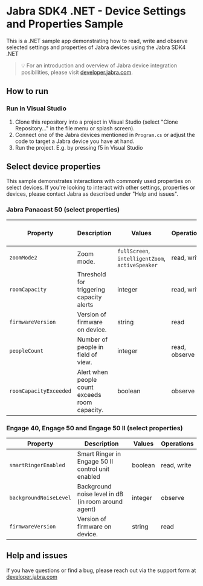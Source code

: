 # Jabra SDK4 .NET - Device Settings and Properties Sample

This is a .NET sample app demonstrating how to read, write and observe selected settings and properties of Jabra devices using the Jabra SDK4 .NET

> 💡 For an introduction and overview of Jabra device integration posibilities, please visit [developer.jabra.com](https://developer.jabra.com).

## How to run

### Run in Visual Studio

1. Clone this repository into a project in Visual Studio (select "Clone Repository..." in the file menu or splash screen).
1. Connect one of the Jabra devices mentioned in `Program.cs` or adjust the code to target a Jabra device you have at hand.
1. Run the project. E.g. by pressing f5 in Visual Studio

## Select device properties

This sample demonstrates interactions with commonly used properties on select devices. If you're looking to interact with other settings, properties or devices, please contact Jabra as described under "Help and issues".

### Jabra Panacast 50 (select properties)

| Property               | Description                                    | Values                                           | Operations    | Triggers device reboot |
| ---------------------- | ---------------------------------------------- | ------------------------------------------------ | ------------- | ---------------------- |
| `zoomMode2`            | Zoom mode.                                     | `fullScreen`, `intelligentZoom`, `activeSpeaker` | read, write   | no                     |
| `roomCapacity`         | Threshold for triggering capacity alerts       | integer                                          | read, write   | no                     |
| `firmwareVersion`      | Version of firmware on device.                 | string                                           | read          | no                     |
| `peopleCount`          | Number of people in field of view.             | integer                                          | read, observe | no                     |
| `roomCapacityExceeded` | Alert when people count exceeds room capacity. | boolean                                          | observe       | no                     |

### Engage 40, Engage 50 and Engage 50 II (select properties)

| Property				 | Description                                         | Values  | Operations  |
| ---------------------- | --------------------------------------------------- | ------- | ----------- |
| `smartRingerEnabled`   | Smart Ringer in Engage 50 II control unit enabled   | boolean | read, write |
| `backgroundNoiseLevel` | Background noise level in dB (in room around agent) | integer | observe     |
| `firmwareVersion`	     | Version of firmware on device.                      | string  | read        |

## Help and issues

If you have questions or find a bug, please reach out via the support form at [developer.jabra.com](https://developer.jabra.com)
